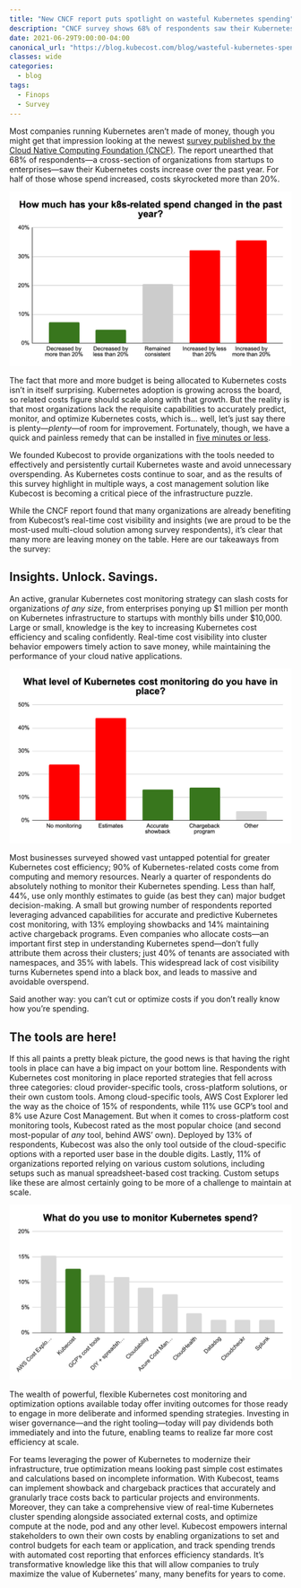 ```yaml
---
title: "New CNCF report puts spotlight on wasteful Kubernetes spending"
description: "CNCF survey shows 68% of respondents saw their Kubernetes costs increase over the past year."
date: 2021-06-29T9:00:00-04:00
canonical_url: "https://blog.kubecost.com/blog/wasteful-kubernetes-spending"
classes: wide
categories:
  - blog
tags:
  - Finops
  - Survey
---
```


Most companies running Kubernetes aren’t made of money, though you might get that impression looking at the newest [survey published by the Cloud Native Computing Foundation (CNCF)](https://www.cncf.io/blog/2021/06/29/finops-for-kubernetes-insufficient-or-nonexistent-kubernetes-cost-monitoring-is-causing-overspend/). The report unearthed that 68% of respondents—a cross-section of organizations from startups to enterprises—saw their Kubernetes costs increase over the past year. For half of those whose spend increased, costs skyrocketed more than 20%. 

![Change related to Kubernetes spend](/assets/images/2021-06-29-cncf-survey/image3.png "Change in Kubernetes spend")

The fact that more and more budget is being allocated to Kubernetes costs isn’t in itself surprising. Kubernetes adoption is growing across the board, so related costs figure should scale along with that growth. But the reality is that most organizations lack the requisite capabilities to accurately predict, monitor, and optimize Kubernetes costs, which is… well, let’s just say there is plenty—_plenty_—of room for improvement. Fortunately, though, we have a quick and painless remedy that can be installed in [five minutes or less](https://www.kubecost.com/features/).

We founded Kubecost to provide organizations with the tools needed to effectively and persistently curtail Kubernetes waste and avoid unnecessary overspending. As Kubernetes costs continue to soar, and as the results of this survey highlight in multiple ways, a cost management solution like Kubecost is becoming a critical piece of the infrastructure puzzle.

While the CNCF report found that many organizations are already benefiting from Kubecost’s real-time cost visibility and insights (we are proud to be the most-used multi-cloud solution among survey respondents), it’s clear that many more are leaving money on the table. Here are our takeaways from the survey:

## Insights. Unlock. Savings.

An active, granular Kubernetes cost monitoring strategy can slash costs for organizations _of any size_, from enterprises ponying up $1 million per month on Kubernetes infrastructure to startups with monthly bills under $10,000. Large or small, knowledge is the key to increasing Kubernetes cost efficiency and scaling confidently. Real-time cost visibility into cluster behavior empowers timely action to save money, while maintaining the performance of your cloud native applications. 

![Levels of Kubernetes cost monitoring](/assets/images/2021-06-29-cncf-survey/image2.png "Levels of Kubernetes cost monitoring")

Most businesses surveyed showed vast untapped potential for greater Kubernetes cost efficiency; 90% of Kubernetes-related costs come from computing and memory resources.  Nearly a quarter of respondents do absolutely nothing to monitor their Kubernetes spending. Less than half, 44%, use only monthly estimates to guide (as best they can) major budget decision-making. A small but growing number of respondents reported leveraging advanced capabilities for accurate and predictive Kubernetes cost monitoring, with 13% employing showbacks and 14% maintaining active chargeback programs. Even companies who allocate costs—an important first step in understanding Kubernetes spend—don’t fully attribute them across their clusters; just 40% of tenants are associated with namespaces, and 35% with labels. This widespread lack of cost visibility turns Kubernetes spend into a black box, and leads to massive and avoidable overspend.

Said another way: you can’t cut or optimize costs if you don’t really know how you’re spending.

## The tools are here!

If this all paints a pretty bleak picture, the good news is that having the right tools in place can have a big impact on your bottom line. Respondents with Kubernetes cost monitoring in place reported strategies that fell across three categories: cloud provider-specific tools, cross-platform solutions, or their own custom tools. Among cloud-specific tools, AWS Cost Explorer led the way as the choice of 15% of respondents, while 11% use GCP’s tool and 8% use Azure Cost Management. But when it comes to cross-platform cost monitoring tools, Kubecost rated as the most popular choice (and second most-popular of _any_ tool, behind AWS’ own). Deployed by 13% of respondents, Kubecost was also the only tool outside of the cloud-specific options with a reported user base in the double digits. Lastly, 11% of organizations reported relying on various custom solutions, including setups such as manual spreadsheet-based cost tracking. Custom setups like these are almost certainly going to be more of a challenge to maintain at scale.

![Kubecost is the most popular cross-platform Kubernetes cost monitoring tool](/assets/images/2021-06-29-cncf-survey/image1.png "The most popular cross-platform Kubernetes cost monitoring tool")

The wealth of powerful, flexible Kubernetes cost monitoring and optimization options available today offer inviting outcomes for those ready to engage in more deliberate and informed spending strategies. Investing in wiser governance—and the right tooling—today will pay dividends both immediately and into the future, enabling teams to realize far more cost efficiency at scale.

For teams leveraging the power of Kubernetes to modernize their infrastructure, true optimization means looking past simple cost estimates and calculations based on incomplete information. With Kubecost, teams can implement showback and chargeback practices that accurately and granularly trace costs back to particular projects and environments. Moreover, they can take a comprehensive view of real-time Kubernetes cluster spending alongside associated external costs, and optimize compute at the node, pod and any other level. Kubecost empowers internal stakeholders to own their own costs by enabling organizations to set and control budgets for each team or application, and track spending trends with automated cost reporting that enforces efficiency standards. It’s transformative knowledge like this that will allow companies to truly maximize the value of Kubernetes’ many, many benefits for years to come.
